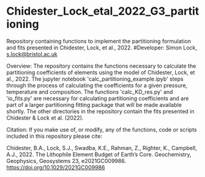 # Chidester_Lock_etal_2022_G3_partitioning
Repository containing functions to implement the partitioning formulation and fits presented in Chidester, Lock, et al., 2022.
#Developer: Simon Lock, s.lock@bristol.ac.uk

Overview:
The repository contains the functions necessary to calculate the partitioning coefficients of elements using the model of Chidester, Lock, et al., 2022. The jupyter notebook 'calc_partitioning_example.ipyb' steps through the process of calculating the coefficients for a given pressure, temperature and composition. The functions 'calc_KD_res.py' and 'io_fits.py' are necessary for calculating partitioning coefficients and are part of a larger partitioning fitting package that will be made available shortly. The other directories in the repository contain the fits presented in Chidester & Lock et al. (2022).


Citation:
If you make use of, or modify, any of the functions, code or scripts included in this repository please cite:

Chidester, B.A., Lock, S.J., Swadba, K.E., Rahman, Z., Righter, K., Campbell, A.J., 2022. The Lithophile Element Budget of Earth’s Core. Geochemistry, Geophysics, Geosystems 23, e2021GC009986. https://doi.org/10.1029/2021GC009986

